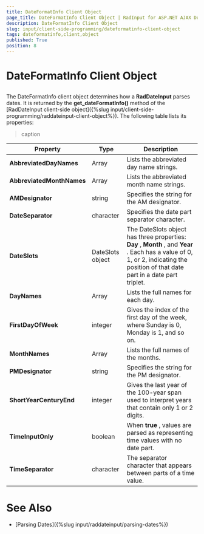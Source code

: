 ```yaml
---
title: DateFormatInfo Client Object
page_title: DateFormatInfo Client Object | RadInput for ASP.NET AJAX Documentation
description: DateFormatInfo Client Object
slug: input/client-side-programming/dateformatinfo-client-object
tags: dateformatinfo,client,object
published: True
position: 8
---
```


# DateFormatInfo Client Object



## 

The DateFormatInfo client object determines how a **RadDateInput** parses dates. It is returned by the **get_dateFormatInfo()** method of the [RadDateInput client-side object]({%slug input/client-side-programming/raddateinput-client-object%}). The following table lists its properties:


>caption  

| Property | Type | Description |
| ------ | ------ | ------ |
| **AbbreviatedDayNames** |Array|Lists the abbreviated day name strings.|
| **AbbreviatedMonthNames** |Array|Lists the abbreviated month name strings.|
| **AMDesignator** |string|Specifies the string for the AM designator.|
| **DateSeparator** |character|Specifies the date part separator character.|
| **DateSlots** |DateSlots object|The DateSlots object has three properties: **Day** , **Month** , and **Year** . Each has a value of 0, 1, or 2, indicating the position of that date part in a date part triplet.|
| **DayNames** |Array|Lists the full names for each day.|
| **FirstDayOfWeek** |integer|Gives the index of the first day of the week, where Sunday is 0, Monday is 1, and so on.|
| **MonthNames** |Array|Lists the full names of the months.|
| **PMDesignator** |string|Specifies the string for the PM designator.|
| **ShortYearCenturyEnd** |integer|Gives the last year of the 100-year span used to interpret years that contain only 1 or 2 digits.|
| **TimeInputOnly** |boolean|When **true** , values are parsed as representing time values with no date part.|
| **TimeSeparator** |character|The separator character that appears between parts of a time value.|

# See Also

 * [Parsing Dates]({%slug input/raddateinput/parsing-dates%})
